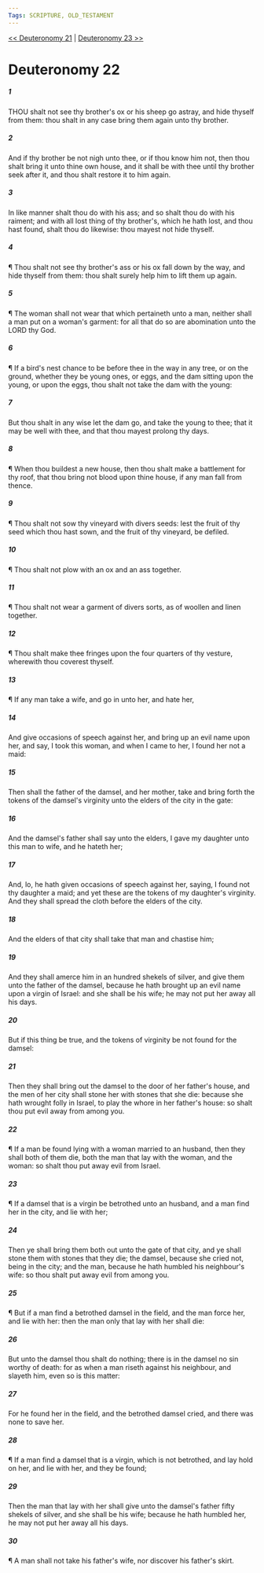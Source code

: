 ```yaml
---
Tags: SCRIPTURE, OLD_TESTAMENT
---
```


[<< Deuteronomy 21](OLD_TESTAMENT/05_Deuteronomy/Deuteronomy_21.md) | [Deuteronomy 23 >>](OLD_TESTAMENT/05_Deuteronomy/Deuteronomy_23.md)

# Deuteronomy 22

##### 1
 THOU shalt not see thy brother's ox or his sheep go astray, and hide thyself from them: thou shalt in any case bring them again unto thy brother.
##### 2
 And if thy brother be not nigh unto thee, or if thou know him not, then thou shalt bring it unto thine own house, and it shall be with thee until thy brother seek after it, and thou shalt restore it to him again.
##### 3
 In like manner shalt thou do with his ass; and so shalt thou do with his raiment; and with all lost thing of thy brother's, which he hath lost, and thou hast found, shalt thou do likewise: thou mayest not hide thyself.
##### 4
 ¶ Thou shalt not see thy brother's ass or his ox fall down by the way, and hide thyself from them: thou shalt surely help him to lift them up again.
##### 5
 ¶ The woman shall not wear that which pertaineth unto a man, neither shall a man put on a woman's garment: for all that do so are abomination unto the LORD thy God.
##### 6
 ¶ If a bird's nest chance to be before thee in the way in any tree, or on the ground, whether they be young ones, or eggs, and the dam sitting upon the young, or upon the eggs, thou shalt not take the dam with the young:
##### 7
 But thou shalt in any wise let the dam go, and take the young to thee; that it may be well with thee, and that thou mayest prolong thy days.
##### 8
 ¶ When thou buildest a new house, then thou shalt make a battlement for thy roof, that thou bring not blood upon thine house, if any man fall from thence.
##### 9
 ¶ Thou shalt not sow thy vineyard with divers seeds: lest the fruit of thy seed which thou hast sown, and the fruit of thy vineyard, be defiled.
##### 10
 ¶ Thou shalt not plow with an ox and an ass together.
##### 11
 ¶ Thou shalt not wear a garment of divers sorts, as of woollen and linen together.
##### 12
 ¶ Thou shalt make thee fringes upon the four quarters of thy vesture, wherewith thou coverest thyself.
##### 13
 ¶ If any man take a wife, and go in unto her, and hate her,
##### 14
 And give occasions of speech against her, and bring up an evil name upon her, and say, I took this woman, and when I came to her, I found her not a maid:
##### 15
 Then shall the father of the damsel, and her mother, take and bring forth the tokens of the damsel's virginity unto the elders of the city in the gate:
##### 16
 And the damsel's father shall say unto the elders, I gave my daughter unto this man to wife, and he hateth her;
##### 17
 And, lo, he hath given occasions of speech against her, saying, I found not thy daughter a maid; and yet these are the tokens of my daughter's virginity.  And they shall spread the cloth before the elders of the city.
##### 18
 And the elders of that city shall take that man and chastise him;
##### 19
 And they shall amerce him in an hundred shekels of silver, and give them unto the father of the damsel, because he hath brought up an evil name upon a virgin of Israel: and she shall be his wife; he may not put her away all his days.
##### 20
 But if this thing be true, and the tokens of virginity be not found for the damsel:
##### 21
 Then they shall bring out the damsel to the door of her father's house, and the men of her city shall stone her with stones that she die: because she hath wrought folly in Israel, to play the whore in her father's house: so shalt thou put evil away from among you.
##### 22
 ¶ If a man be found lying with a woman married to an husband, then they shall both of them die, both the man that lay with the woman, and the woman: so shalt thou put away evil from Israel.
##### 23
 ¶ If a damsel that is a virgin be betrothed unto an husband, and a man find her in the city, and lie with her;
##### 24
 Then ye shall bring them both out unto the gate of that city, and ye shall stone them with stones that they die; the damsel, because she cried not, being in the city; and the man, because he hath humbled his neighbour's wife: so thou shalt put away evil from among you.
##### 25
 ¶ But if a man find a betrothed damsel in the field, and the man force her, and lie with her: then the man only that lay with her shall die:
##### 26
 But unto the damsel thou shalt do nothing; there is in the damsel no sin worthy of death: for as when a man riseth against his neighbour, and slayeth him, even so is this matter:
##### 27
 For he found her in the field, and the betrothed damsel cried, and there was none to save her.
##### 28
 ¶ If a man find a damsel that is a virgin, which is not betrothed, and lay hold on her, and lie with her, and they be found;
##### 29
 Then the man that lay with her shall give unto the damsel's father fifty shekels of silver, and she shall be his wife; because he hath humbled her, he may not put her away all his days.
##### 30
 ¶ A man shall not take his father's wife, nor discover his father's skirt.
